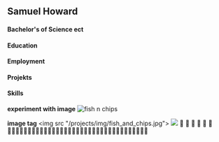 ## Samuel Howard

#### Bachelor's of Science ect

#### Education

#### Employment

#### Projekts

#### Skills

**experiment with image**
![fish n chips](https://upload.wikimedia.org/wikipedia/commons/thumb/f/ff/Fish_and_chips_blackpool.jpg/1920px-Fish_and_chips_blackpool.jpg)

**image tag**
<img src "/projects/img/fish_and_chips.jpg">
<img src ="/projects/img/Fish_and_chips.jpg">
:100: :100: :100: :100: :100: :100: :100::100::100::100::100::100::100::100::100::100::100::100::100::100::100::100::100::100::100::100::100::100::100::100::100::100::100::100::100::100::100::100::100::100::100: